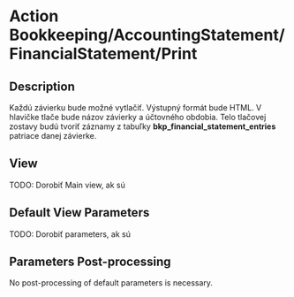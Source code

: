 # Action Bookkeeping/AccountingStatement/FinancialStatement/Print

## Description

Každú závierku bude možné vytlačiť. Výstupný formát bude HTML. V hlavičke tlače bude názov závierky a účtovného obdobia. Telo tlačovej zostavy budú tvoriť záznamy z tabuľky **bkp_financial_statement_entries** patriace danej závierke.

## View

TODO: Dorobiť Main view, ak sú

## Default View Parameters

TODO: Dorobiť parameters, ak sú

## Parameters Post-processing

No post-processing of default parameters is necessary.
